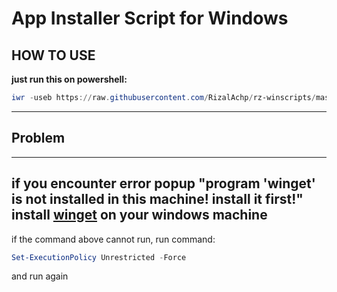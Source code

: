 # App Installer Script for Windows

## HOW TO USE
**just run this on powershell:**
```powershell
iwr -useb https://raw.githubusercontent.com/RizalAchp/rz-winscripts/master/install.ps1 | iex
```
---
## Problem
---
if you encounter error popup **"program 'winget' is not installed in this machine! install it first!"**
install [winget](https://github.com/microsoft/winget-cli) on your windows machine
---
if the command above cannot run, run command:
```powershell
Set-ExecutionPolicy Unrestricted -Force
```
and run again
